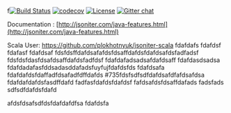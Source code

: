 f[![Build Status](https://travis-ci.org/json-iterator/java.svg?branch=master)](https://travis-ci.org/json-iterator/java)
[![codecov](https://codecov.io/gh/json-iterator/java/branch/master/graph/badge.svg)](https://codecov.io/gh/json-iterator/java)
[![License](http://img.shields.io/badge/license-mit-blue.svg?style=flat-square)](https://raw.githubusercontent.com/json-iterator/java/master/LICENSE)
[![Gitter chat](https://badges.gitter.im/gitterHQ/gitter.png)](https://gitter.im/json-iterator/Lobby)

Documentation : [http://jsoniter.com/java-features.html](http://jsoniter.com/java-features.html)

Scala User: https://github.com/plokhotnyuk/jsoniter-scala
fdafdafs
fdafdsf
fdafasf
fdafdsaf
fdsfdsffdafdsafafdsfdsaffdafdsfdafdsafdsfadfadsf
fdsfdsfdasfdsafdsaffdafdsfadfdsf
fdafdafadsadsafdafdsaff
fdafdasdsadsa
fdafdadafasfddsadasddafadsfuyfujfdafdsfds
fdafdsafa
fdafdafdsfdaffadfdsafadfdffdafds
#735fdsfsdfsdfdafdsafdfafdsafdsa
fdafdafdafdsfasdffdafd
fadfasfdafdsfdafdsf
fafdsafdsfdsaffdafads
fadsfads
sdfsdfdafdsfdafd

afdsfdsafsdfdsfdafdafdfsa
fdafdsfa
